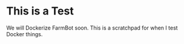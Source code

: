 # This is a Test

We will Dockerize FarmBot soon. This is a scratchpad for when I test Docker things.
